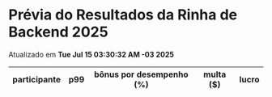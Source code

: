 # Prévia do Resultados da Rinha de Backend 2025
Atualizado em **Tue Jul 15 03:30:32 AM -03 2025**


| participante | p99 | bônus por desempenho (%) | multa ($) | lucro |
| -- | -- | -- | -- | -- |
